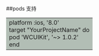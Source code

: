 ##pods 支持
<table><tr><td bgcolor=#B2BEB5> platform :ios, '8.0'<br>
target "YourProjectName" do<br>
pod 'WCUIKit', '~> 1.0.2'
<br>
end </td></tr></table>
